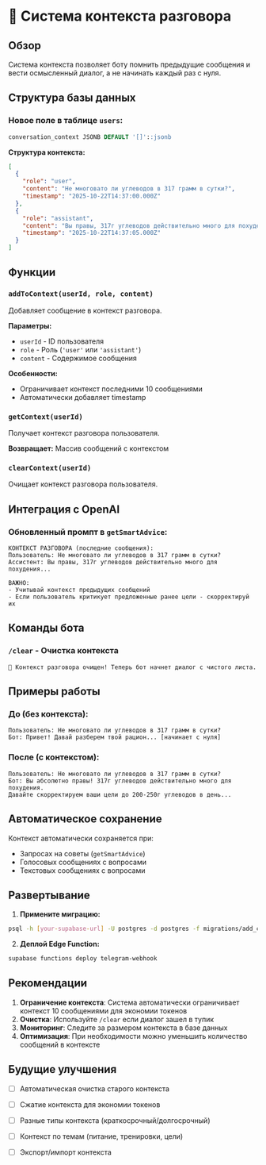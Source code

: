 # 🧠 Система контекста разговора

## Обзор

Система контекста позволяет боту помнить предыдущие сообщения и вести осмысленный диалог, а не начинать каждый раз с нуля.

## Структура базы данных

### Новое поле в таблице `users`:

```sql
conversation_context JSONB DEFAULT '[]'::jsonb
```

**Структура контекста:**
```json
[
  {
    "role": "user",
    "content": "Не многовато ли углеводов в 317 грамм в сутки?",
    "timestamp": "2025-10-22T14:37:00.000Z"
  },
  {
    "role": "assistant", 
    "content": "Вы правы, 317г углеводов действительно много для похудения...",
    "timestamp": "2025-10-22T14:37:05.000Z"
  }
]
```

## Функции

### `addToContext(userId, role, content)`

Добавляет сообщение в контекст разговора.

**Параметры:**
- `userId` - ID пользователя
- `role` - Роль (`'user'` или `'assistant'`)
- `content` - Содержимое сообщения

**Особенности:**
- Ограничивает контекст последними 10 сообщениями
- Автоматически добавляет timestamp

### `getContext(userId)`

Получает контекст разговора пользователя.

**Возвращает:** Массив сообщений с контекстом

### `clearContext(userId)`

Очищает контекст разговора пользователя.

## Интеграция с OpenAI

### Обновленный промпт в `getSmartAdvice`:

```
КОНТЕКСТ РАЗГОВОРА (последние сообщения):
Пользователь: Не многовато ли углеводов в 317 грамм в сутки?
Ассистент: Вы правы, 317г углеводов действительно много для похудения...

ВАЖНО: 
- Учитывай контекст предыдущих сообщений
- Если пользователь критикует предложенные ранее цели - скорректируй их
```

## Команды бота

### `/clear` - Очистка контекста

```
🧹 Контекст разговора очищен! Теперь бот начнет диалог с чистого листа.
```

## Примеры работы

### До (без контекста):
```
Пользователь: Не многовато ли углеводов в 317 грамм в сутки?
Бот: Привет! Давай разберем твой рацион... [начинает с нуля]
```

### После (с контекстом):
```
Пользователь: Не многовато ли углеводов в 317 грамм в сутки?
Бот: Вы абсолютно правы! 317г углеводов действительно много для похудения. 
Давайте скорректируем ваши цели до 200-250г углеводов в день...
```

## Автоматическое сохранение

Контекст автоматически сохраняется при:
- Запросах на советы (`getSmartAdvice`)
- Голосовых сообщениях с вопросами
- Текстовых сообщениях с вопросами

## Развертывание

1. **Примените миграцию:**
```bash
psql -h [your-supabase-url] -U postgres -d postgres -f migrations/add_conversation_context.sql
```

2. **Деплой Edge Function:**
```bash
supabase functions deploy telegram-webhook
```

## Рекомендации

1. **Ограничение контекста**: Система автоматически ограничивает контекст 10 сообщениями для экономии токенов
2. **Очистка**: Используйте `/clear` если диалог зашел в тупик
3. **Мониторинг**: Следите за размером контекста в базе данных
4. **Оптимизация**: При необходимости можно уменьшить количество сообщений в контексте

## Будущие улучшения

- [ ] Автоматическая очистка старого контекста
- [ ] Сжатие контекста для экономии токенов
- [ ] Разные типы контекста (краткосрочный/долгосрочный)
- [ ] Контекст по темам (питание, тренировки, цели)
- [ ] Экспорт/импорт контекста

